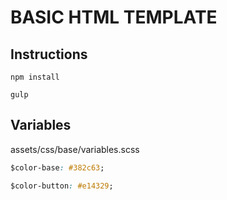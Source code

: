 BASIC HTML TEMPLATE
===================

Instructions
----------------------
```{r, engine='bash', count_lines}
npm install

gulp
```

Variables
---------
assets/css/base/variables.scss
```css
$color-base: #382c63;

$color-button: #e14329;
```

